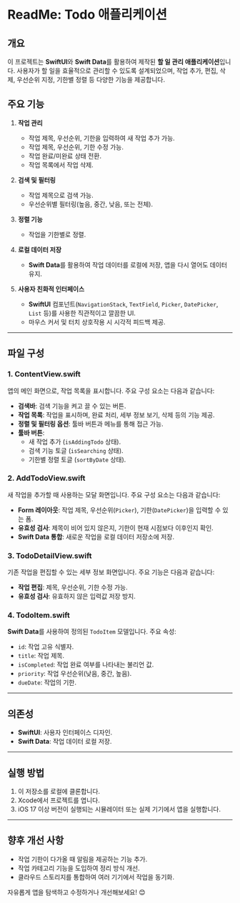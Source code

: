 # ReadMe: Todo 애플리케이션

## 개요

이 프로젝트는 **SwiftUI**와 **Swift Data**를 활용하여 제작된 **할 일 관리 애플리케이션**입니다. 사용자가 할 일을 효율적으로 관리할 수 있도록 설계되었으며, 작업 추가, 편집, 삭제, 우선순위 지정, 기한별 정렬 등 다양한 기능을 제공합니다.

## 주요 기능

1. **작업 관리**

   - 작업 제목, 우선순위, 기한을 입력하여 새 작업 추가 가능.
   - 작업 제목, 우선순위, 기한 수정 가능.
   - 작업 완료/미완료 상태 전환.
   - 작업 목록에서 작업 삭제.

2. **검색 및 필터링**

   - 작업 제목으로 검색 가능.
   - 우선순위별 필터링(높음, 중간, 낮음, 또는 전체).

3. **정렬 기능**

   - 작업을 기한별로 정렬.

4. **로컬 데이터 저장**

   - **Swift Data**를 활용하여 작업 데이터를 로컬에 저장, 앱을 다시 열어도 데이터 유지.

5. **사용자 친화적 인터페이스**
   - **SwiftUI** 컴포넌트(`NavigationStack`, `TextField`, `Picker`, `DatePicker`, `List` 등)를 사용한 직관적이고 깔끔한 UI.
   - 마우스 커서 및 터치 상호작용 시 시각적 피드백 제공.

---

## 파일 구성

### **1. ContentView.swift**

앱의 메인 화면으로, 작업 목록을 표시합니다. 주요 구성 요소는 다음과 같습니다:

- **검색바**: 검색 기능을 켜고 끌 수 있는 버튼.
- **작업 목록**: 작업을 표시하며, 완료 처리, 세부 정보 보기, 삭제 등의 기능 제공.
- **정렬 및 필터링 옵션**: 툴바 버튼과 메뉴를 통해 접근 가능.
- **툴바 버튼**:
  - 새 작업 추가 (`isAddingTodo` 상태).
  - 검색 기능 토글 (`isSearching` 상태).
  - 기한별 정렬 토글 (`sortByDate` 상태).

### **2. AddTodoView.swift**

새 작업을 추가할 때 사용하는 모달 화면입니다. 주요 구성 요소는 다음과 같습니다:

- **Form 레이아웃**: 작업 제목, 우선순위(`Picker`), 기한(`DatePicker`)을 입력할 수 있는 폼.
- **유효성 검사**: 제목이 비어 있지 않은지, 기한이 현재 시점보다 이후인지 확인.
- **Swift Data 통합**: 새로운 작업을 로컬 데이터 저장소에 저장.

### **3. TodoDetailView.swift**

기존 작업을 편집할 수 있는 세부 정보 화면입니다. 주요 기능은 다음과 같습니다:

- **작업 편집**: 제목, 우선순위, 기한 수정 가능.
- **유효성 검사**: 유효하지 않은 입력값 저장 방지.

### **4. TodoItem.swift**

**Swift Data**를 사용하여 정의된 `TodoItem` 모델입니다. 주요 속성:

- `id`: 작업 고유 식별자.
- `title`: 작업 제목.
- `isCompleted`: 작업 완료 여부를 나타내는 불리언 값.
- `priority`: 작업 우선순위(낮음, 중간, 높음).
- `dueDate`: 작업의 기한.

---

## 의존성

- **SwiftUI**: 사용자 인터페이스 디자인.
- **Swift Data**: 작업 데이터 로컬 저장.

---

## 실행 방법

1. 이 저장소를 로컬에 클론합니다.
2. Xcode에서 프로젝트를 엽니다.
3. iOS 17 이상 버전이 실행되는 시뮬레이터 또는 실제 기기에서 앱을 실행합니다.

---

## 향후 개선 사항

- 작업 기한이 다가올 때 알림을 제공하는 기능 추가.
- 작업 카테고리 기능을 도입하여 정리 방식 개선.
- 클라우드 스토리지를 통합하여 여러 기기에서 작업을 동기화.

자유롭게 앱을 탐색하고 수정하거나 개선해보세요! 😊
